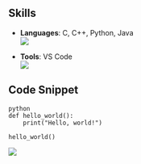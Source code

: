 ## Skills

- **Languages**: C, C++, Python, Java  
  <img src="https://skillicons.dev/icons?i=java,c,cpp,python">

- **Tools**: VS Code  
  <img src="https://skillicons.dev/icons?i=vscode">
  
## Code Snippet

```
python
def hello_world():
    print("Hello, world!")

hello_world()
```

![](https://github-readme-stats.vercel.app/api/top-langs?username=DaichiFukuhara)
